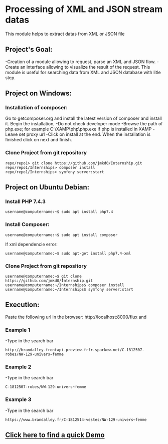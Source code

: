 # Processing of XML and JSON stream datas 
This module helps to extract datas from XML or JSON file

## Project's Goal:
-Creation of a module allowing to request, parse an XML and JSON flow. 
-Create an interface allowing to visualize the result of the request.
This module is useful for searching data from XML and JSON database with litle step.

## Project on Windows:
### Installation of composer:
Go to getcomposer.org and install the latest version of composer and install it.
Begin the installation, 
-Do not check developer mode
-Browse the path of php.exe; for example C:\XAMP\php\php.exe if php is installed in XAMP
-Leave set proxy url
-Click on install at the end.
When the installation is finished click on next and finish.
### Clone Project from git repository
```shell
repo/repo1> git clone https://github.com/jmkd0/Internship.git
repo/repo1/Internships> composer install
repo/repo1/Internships> symfony server:start
```
## Project on Ubuntu Debian:
### Install PHP 7.4.3
```shell
username@computername:~$ sudo apt install php7.4
```
### Install Composer:
```shell
username@computername:~$ sudo apt install composer
```
If xml dependencie error: 
```shell
username@computername:~$ sudo apt-get install php7.4-xml
```
### Clone Project from git repository
```shell
username@computername:~$ git clone https://github.com/jmkd0/Internship.git
username@computername:~/Internships$ composer install
username@computername:~/Internships$ symfony server:start
```

## Execution:
Paste the following url in the browser: http://localhost:8000/flux and 
### Example 1
-Type in the search bar
```shell
http://brandalley-frontapi-preview-frfr.sparkow.net/C-1812507-robes/NW-129-univers~femme
```
### Example 2
-Type in the search bar

```shell
C-1812507-robes/NW-129-univers~femme
```
### Example 3
-Type in the search bar

```shell
https://www.brandalley.fr/C-1812514-vestes/NW-129-univers~femme
```
## [Click here to find a quick Demo](https://jmkd.fr/jmkd/internship_demo.mp4)
